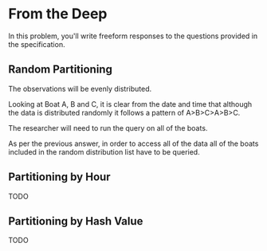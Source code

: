<!-- https://cs50.harvard.edu/sql/2024/psets/6/deep/ -->

# From the Deep

In this problem, you'll write freeform responses to the questions provided in the specification.

## Random Partitioning

<!-- Will the observations likely be evenly distributed across all boats,
even if AquaByte most commonly collects observations between midnight and 1am? Why or why not? -->

The observations will be evenly distributed.

Looking at Boat A, B and C, it is clear from the date and time that although the data is distributed randomly it follows a pattern
of A>B>C>A>B>C.

<!-- Suppose a researcher wants to query for all observations between midnight and 1am. On how many of the boats will they need to run the query? -->

The researcher will need to run the query on all of the boats.

As per the previous answer, in order to access all of the data all of the boats included in the random distribution list have to be queried.


## Partitioning by Hour

TODO

## Partitioning by Hash Value

TODO

